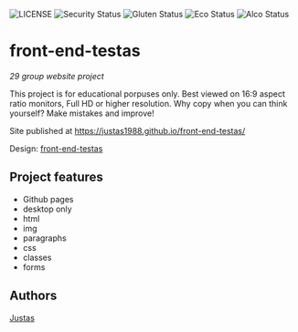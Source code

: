 ![LICENSE](https://img.shields.io/badge/license-MIT-blue.svg?style=flat-square)
![Security Status](https://img.shields.io/security-headers?label=Security&url=https%3A%2F%2Fgithub.com&style=flat-square)
![Gluten Status](https://img.shields.io/badge/Gluten-Free-green.svg)
![Eco Status](https://img.shields.io/badge/ECO-Friendly-green.svg)
![Alco Status](https://img.shields.io/badge/Contains-Alcohol-red.svg)

# front-end-testas

_29 group website project_

This project is for educational porpuses only. Best viewed on 16:9 aspect ratio monitors, Full HD or higher resolution. Why copy when you can think yourself?
Make mistakes and improve!

Site published at https://justas1988.github.io/front-end-testas/

Design: [front-end-testas](https://cdn.discordapp.com/attachments/850245533838868480/850246623883034644/login_screen.png)

## Project features

- Github pages
- desktop only
- html
- img
- paragraphs
- css
- classes
- forms

## Authors

[Justas](https://github.com/Justas1988)
